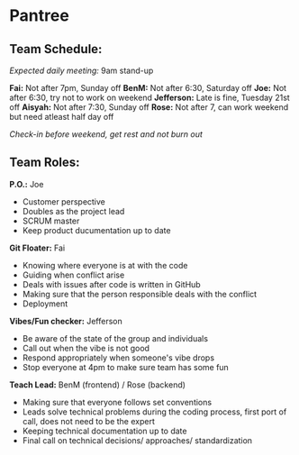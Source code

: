# Pantree

## Team Schedule:

*Expected daily meeting:* 9am stand-up

**Fai:** Not after 7pm, Sunday off
**BenM:** Not after 6:30, Saturday off
**Joe:** Not after 6:30, try not to work on weekend
**Jefferson:** Late is fine, Tuesday 21st off
**Aisyah:** Not after 7:30, Sunday off
**Rose:** Not after 7, can work weekend but need atleast half day off

*Check-in before weekend, get rest and not burn out*

## Team Roles:

**P.O.:** Joe
- Customer perspective
- Doubles as the project lead
- SCRUM master
- Keep product ducumentation up to date

**Git Floater:** Fai
- Knowing where everyone is at with the code
- Guiding when conflict arise
- Deals with issues after code is written in GitHub
- Making sure that the person responsible deals with the conflict
- Deployment

**Vibes/Fun checker:** Jefferson
- Be aware of the state of the group and individuals
- Call out when the vibe is not good
- Respond appropriately when someone's vibe drops
- Stop everyone at 4pm to make sure team has some fun

**Teach Lead:** BenM (frontend) / Rose (backend)
- Making sure that everyone follows set conventions
- Leads solve technical problems during the coding process, first port of call, does not need to be the expert
- Keeping technical documentation up to date
- Final call on technical decisions/ approaches/ standardization
